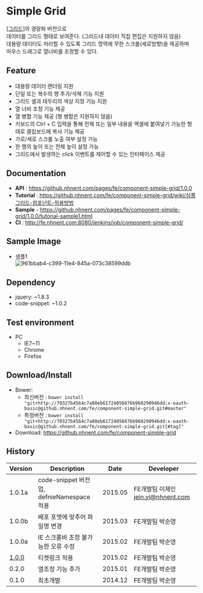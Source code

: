Simple Grid
===============
[[그리드]](https://github.nhnent.com/fe/application-grid/)의 경량화 버전으로<br>
데이터를 그리드 형태로 보여준다. (그리드내 데이터 직접 편집은 지원하지 않음) <br>
대용량 데이터도 처리할 수 있도록 그리드 영역에 무한 스크롤(세로방향)을 제공하며<br>
마우스 드래그로 열너비를 조정할 수 있다.

## Feature
* 대용량 데이터 랜더링 지원
* 단일 또는 복수의 행 추가/삭제 기능 지원
* 그리드 셀과 테두리의 색상 지정 기능 지원
* 열 너비 조정 기능 제공
* 열 병합 기능 제공 (행 병합은 지원하지 않음)
* 키보드의 Ctrl + C 입력을 통해 전체 또는 일부 내용을 엑셀에 붙여넣기 가능한 형태로 클립보드에 복사 기능 제공
* 가로/세로 스크롤 노출 여부 설정 가능
* 한 행의 높이 또는 전체 높이 설정 가능
* 그리드에서 발생하는 click 이벤트를 제어할 수 있는 인터페이스 제공

## Documentation
* **API** : https://github.nhnent.com/pages/fe/component-simple-grid/1.0.0
* **Tutorial** : https://github.nhnent.com/fe/component-simple-grid/wiki/심플그리드-컴포넌트-적용방법
* **Sample** - https://github.nhnent.com/pages/fe/component-simple-grid/1.0.0/tutorial-sample1.html
* **CI** : http://fe.nhnent.com:8080/jenkins/job/component-simple-grid/

## Sample Image
* 샘플1<br>
![961bbab4-c399-11e4-845a-073c38599ddb](https://cloud.githubusercontent.com/assets/11814228/7805310/c37c1bf6-03aa-11e5-926f-27d5c8a759ed.png)

## Dependency
* jquery: ~1.8.3
* code-snippet: ~1.0.2

## Test environment
* PC
	* IE7~11
	* Chrome
	* Firefox


## Download/Install
* Bower:
   * 최신버전 : `bower install "git+http://70327b4564c7a80eb61724056876b960290946dd:x-oauth-basic@github.nhnent.com/fe/component-simple-grid.git#master"`
   * 특정버전 : `bower install "git+http://70327b4564c7a80eb61724056876b960290946dd:x-oauth-basic@github.nhnent.com/fe/component-simple-grid.git[#tag]"`
* Download: https://github.nhnent.com/fe/component-simple-grid

## History
| Version | Description | Date | Developer |
| ---- | ---- | ---- | ---- |
| 1.0.1a | code-snippet 버전업, defnieNamespace 적용 | 2015.05 | FE개발팀 이제인 <jein.yi@nhnent.com> |
| 1.0.0b | 배포 포멧에 맞추어 파일명 변경 | 2015.03 | FE개발팀 박순영 |
| 1.0.0a | IE 스크롤바 조정 불가능한 오류 수정 | 2015.02 | FE개발팀 박순영 |
| <a href="https://github.nhnent.com/pages/fe/component-simple-grid/1.0.0">1.0.0</a> | 티켓링크 적용 | 2015.02 | FE개발팀 박순영 |
| 0.2.0 | 열조정 기능 추가 | 2015.01 | FE개발팀 박순영 |
| 0.1.0 | 최초개발 | 2014.12 | FE개발팀 박순영 |
